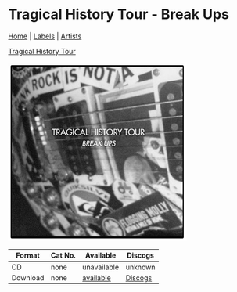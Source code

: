 # Tragical History Tour - Break Ups

[Home](../index.md) | [Labels](../labels.md) | [Artists](../artists.md)

[Tragical History Tour](../artists/tragical-history-tour.md)

![Cover image for Tragical History Tour - Break Ups](images/tragical-history-tour-break-ups.jpg)

| Format | Cat No. | Available | Discogs
|---|---|---|---|
| CD | none | unavailable | unknown |
| Download | none | [available](https://tragicalhistorytour.bandcamp.com/album/break-ups-ep) | [Discogs](https://www.discogs.com/release/15395952-Tragical-History-Tour-Break-Ups)